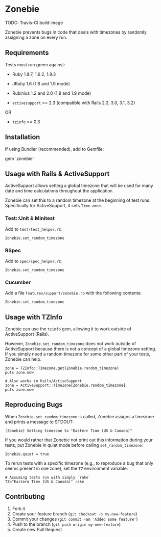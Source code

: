 # Zonebie

TODO: Travis-CI build image

Zonebie prevents bugs in code that deals with timezones by randomly assigning a
zone on every run.

## Requirements

Tests must run green against:

* Ruby 1.8.7, 1.9.2, 1.9.3
* JRuby 1.6 (1.8 and 1.9 mode)
* Rubinius 1.2 and 2.0 (1.8 and 1.9 mode)

* `activesupport` >= 2.3 (compatible with Rails 2.3, 3.0, 3.1, 3.2)

OR

* `tzinfo` >= 0.3

## Installation

If using Bundler (recommended), add to Gemfile:

   gem 'zonebie'

## Usage with Rails & ActiveSupport

ActiveSupport allows setting a global timezone that will be used for many date
and time calculations throughout the application.

Zonebie can set this to a random timezone at the beginning of test runs.
Specifically for ActiveSupport, it sets `Time.zone`.

### Test::Unit & Minitest

Add to `test/test_helper.rb`:

    Zonebie.set_random_timezone

### RSpec

Add to `spec/spec_helper.rb`:

    Zonebie.set_random_timezone

### Cucumber

Add a file `features/support/zonebie.rb` with the following contents:

    Zonebie.set_random_timezone

## Usage with TZInfo

Zonebie can use the `tzinfo` gem, allowing it to work outside of ActiveSupport
(Rails).

However, `Zonebie.set_random_timezone` does not work outside of ActiveSupport
because there is not a concept of a global timezone setting. If you simply need
a random timezone for some other part of your tests, Zonebie can help.

    zone = TZInfo::Timezone.get(Zonebie.random_timezone)
    puts zone.now

    # Also works in Rails/ActiveSupport
    zone = ActiveSupport::TimeZone[Zonebie.random_timezone]
    puts zone.now

## Reproducing Bugs

When `Zonebie.set_random_timezone` is called, Zonebie assigns a timezone and
prints a message to STDOUT:

    [Zonebie] Setting timezone to "Eastern Time (US & Canada)"

If you would rather that Zonebie not print out this information during your tests,
put Zonebie in quiet mode before calling `set_random_timezone`:

    Zonebie.quiet = true

To rerun tests with a specific timezone (e.g., to reproduce a bug that only
seems present in one zone), set the `TZ` environment variable:

    # Assuming tests run with simply `rake`
    TZ="Eastern Time (US & Canada)" rake

## Contributing

1. Fork it
2. Create your feature branch (`git checkout -b my-new-feature`)
3. Commit your changes (`git commit -am 'Added some feature'`)
4. Push to the branch (`git push origin my-new-feature`)
5. Create new Pull Request
